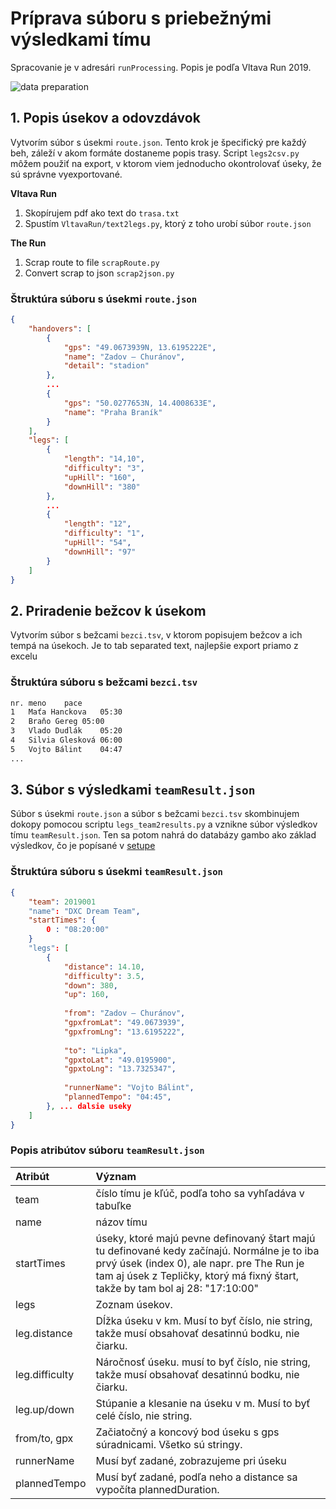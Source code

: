 # Príprava súboru s priebežnými výsledkami tímu 

Spracovanie je v adresári `runProcessing`. Popis je podľa Vltava Run 2019.

![data preparation](../img/crystalBall_dataPreparation.png)

## 1. Popis úsekov a odovzdávok
Vytvorím súbor s úsekmi `route.json`. Tento krok je špecifický pre každý beh, záleží v akom formáte dostaneme popis trasy. Script `legs2csv.py` môžem použiť na export, v ktorom viem jednoducho okontrolovať úseky, že sú správne vyexportované.

**Vltava Run**

1. Skopírujem pdf ako text do `trasa.txt`
1. Spustím `VltavaRun/text2legs.py`, ktorý z toho urobí súbor `route.json`

**The Run**

1. Scrap route to file `scrapRoute.py`
1. Convert scrap to json `scrap2json.py`

### Štruktúra súboru s úsekmi `route.json`

``` JSON
{
    "handovers": [
        {
            "gps": "49.0673939N, 13.6195222E",
            "name": "Zadov – Churánov",
            "detail": "stadion"
        },
        ...
        {
            "gps": "50.0277653N, 14.4008633E",
            "name": "Praha Braník"
        }
    ],
    "legs": [
        {
            "length": "14,10",
            "difficulty": "3",
            "upHill": "160",
            "downHill": "380"
        },
        ...
        {
            "length": "12",
            "difficulty": "1",
            "upHill": "54",
            "downHill": "97"
        }
    ]
}
```



## 2. Priradenie bežcov k úsekom

Vytvorím súbor s bežcami `bezci.tsv`, v ktorom popisujem bežcov a ich tempá na úsekoch. Je to tab separated text, najlepšie export priamo z excelu

### Štruktúra súboru s bežcami `bezci.tsv`

``` HTML
nr.	meno	pace
1	Maťa Hanckova	05:30
2	Braňo Gereg	05:00
3	Vlado Dudlák	05:20
4	Silvia Glesková	06:00
5	Vojto Bálint	04:47
...
```

## 3. Súbor s výsledkami `teamResult.json`

Súbor s úsekmi `route.json` a súbor s bežcami `bezci.tsv` skombinujem dokopy pomocou scriptu `legs_team2results.py` a vznikne súbor výsledkov tímu `teamResult.json`. Ten sa potom nahrá do databázy gambo ako základ výsledkov, čo je popísané v [setupe](deployment.md)

### Štruktúra súboru s úsekmi `teamResult.json`

```JSON
{
	"team": 2019001
	"name": "DXC Dream Team",
	"startTimes": {
		0 : "08:20:00"
	}
    "legs": [
        {
            "distance": 14.10,
            "difficulty": 3.5,
            "down": 380,
            "up": 160,
			
            "from": "Zadov – Churánov",
            "gpxfromLat": "49.0673939",
            "gpxfromLng": "13.6195222",
			
            "to": "Lipka",
            "gpxtoLat": "49.0195900",
            "gpxtoLng": "13.7325347",
			
            "runnerName": "Vojto Bálint",
            "plannedTempo": "04:45",
        }, ... dalsie useky
	]
}		
```

### Popis atribútov súboru `teamResult.json`

| Atribút     | Význam |
| :---------- | :----- |
| team           | číslo tímu je kľúč, podľa toho sa vyhľadáva v tabuľke|
| name           | názov tímu |
| startTimes     | úseky, ktoré majú pevne definovaný štart majú tu definované kedy začínajú. Normálne je to iba prvý úsek (index 0), ale napr. pre The Run je tam aj úsek z Tepličky, ktorý má fixný štart, takže by tam bol aj 28: "17:10:00" |
| legs           | Zoznam úsekov. |
| leg.distance   | Dĺžka úseku v km. Musí to byť číslo, nie string, takže musí obsahovať desatinnú bodku, nie čiarku. |
| leg.difficulty | Náročnosť úseku. musí to byť číslo, nie string, takže musí obsahovať desatinnú bodku, nie čiarku. |
| leg.up/down    | Stúpanie a klesanie na úseku v m. Musí to byť celé číslo, nie string. |
| from/to, gpx   | Začiatočný a koncový bod úseku s gps súradnicami. Všetko sú stringy. |
| runnerName     | Musí byť zadané, zobrazujeme pri úseku |
| plannedTempo   | Musí byť zadané, podľa neho a distance sa vypočíta plannedDuration. |